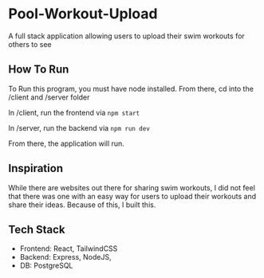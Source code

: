# Pool-Workout-Upload
A full stack application allowing users to upload their swim workouts for others to see

## How To Run
To Run this program, you must have node installed. From there, cd into the /client and /server folder

In /client, run the frontend via `npm start`

In /server, run the backend via `npm run dev`

From there, the application will run.

## Inspiration
While there are websites out there for sharing swim workouts, I did not feel that there was one with an easy way for users to upload their workouts and share their ideas. Because of this, I built this.

## Tech Stack
- Frontend: React, TailwindCSS
- Backend: Express, NodeJS,
- DB: PostgreSQL
